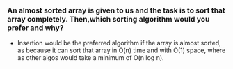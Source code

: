 ### An almost sorted array is given to us and the task is to sort that array completely. Then,which sorting algorithm would you prefer and why?

- Insertion would be the preferred algorithm if the array is almost sorted, as because it can sort that array in O(n) time and with O(1) space, where as other algos would take a minimum of O(n log n).
